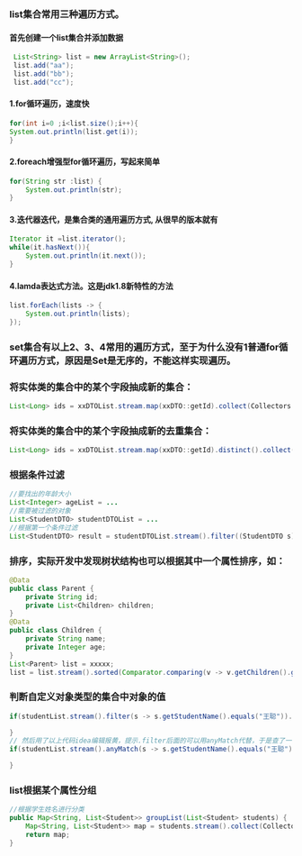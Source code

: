 ### list集合常用三种遍历方式。
#### 首先创建一个list集合并添加数据
```java
 List<String> list = new ArrayList<String>();
 list.add("aa");
 list.add("bb");
 list.add("cc");
```
#### 1.for循环遍历，速度快  
```java
for(int i=0 ;i<list.size();i++){
System.out.println(list.get(i));
}
```
#### 2.foreach增强型for循环遍历，写起来简单  
```java
for(String str :list) {
    System.out.println(str);
}
```
#### 3.迭代器迭代，是集合类的通用遍历方式, 从很早的版本就有
```java
Iterator it =list.iterator();
while(it.hasNext()){
    System.out.println(it.next());
}
```
#### 4.lamda表达式方法。这是jdk1.8新特性的方法
```java
list.forEach(lists -> {
    System.out.println(lists);
});
```

### set集合有以上2、3、4常用的遍历方式，至于为什么没有1普通for循环遍历方式，原因是Set是无序的，不能这样实现遍历。

### 将实体类的集合中的某个字段抽成新的集合：
```java
List<Long> ids = xxDTOList.stream.map(xxDTO::getId).collect(Collectors.toList());
```


### 将实体类的集合中的某个字段抽成新的去重集合：
```java
List<Long> ids = xxDTOList.stream.map(xxDTO::getId).distinct().collect(Collectors.toList());
```

### 根据条件过滤
```java
//要找出的年龄大小
List<Integer> ageList = ...
//需要被过滤的对象
List<StudentDTO> studentDTOList = ...
//根据第一个条件过滤
List<StudentDTO> result = studentDTOList.stream().filter((StudentDTO s) -> ageList.contains(s.getAge())).collect(Collectors.toList());
```

### 排序，实际开发中发现树状结构也可以根据其中一个属性排序，如：
```java
@Data
public class Parent {
    private String id;
    private List<Children> children;
}
@Data
public class Children {
    private String name;
    private Integer age;
}
List<Parent> list = xxxxx;
list = list.stream().sorted(Comparator.comparing(v -> v.getChildren().get(0).getAge())).collect(Collectors.toList());
```

### 判断自定义对象类型的集合中对象的值
```java
if(studentList.stream().filter(s -> s.getStudentName().equals("王聪")).findAny().isPresent()){

}
// 然后用了以上代码idea编辑报黄，提示.filter后面的可以用anyMatch代替，于是查了一下怎么用改为如下语句：
if(studentList.stream().anyMatch(s -> s.getStudentName().equals("王聪"))){

}
```

### list根据某个属性分组
```java
//根据学生姓名进行分类
public Map<String, List<Student>> groupList(List<Student> students) {
	Map<String, List<Student>> map = students.stream().collect(Collectors.groupingBy(Student::getName));
	return map;
}


```


